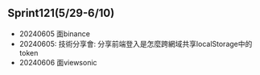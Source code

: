 ## Sprint121(5/29-6/10)

* 20240605 面binance
* 20240605: 技術分享會: 分享前端登入是怎麼跨網域共享localStorage中的token
* 20240606 面viewsonic